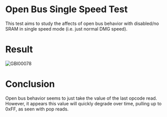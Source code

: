 # Open Bus Single Speed Test

This test aims to study the affects of open bus behavior with disabled/no SRAM in single speed mode (i.e. just normal DMG speed).

# Result

![GBI00078](https://user-images.githubusercontent.com/50538166/115127205-8b387100-9f89-11eb-886d-fa81718e22b5.PNG)

# Conclusion

Open bus behavior seems to just take the value of the last opcode read. However, it appears this value will quickly degrade over time, pulling up to 0xFF, as seen with pop reads.
